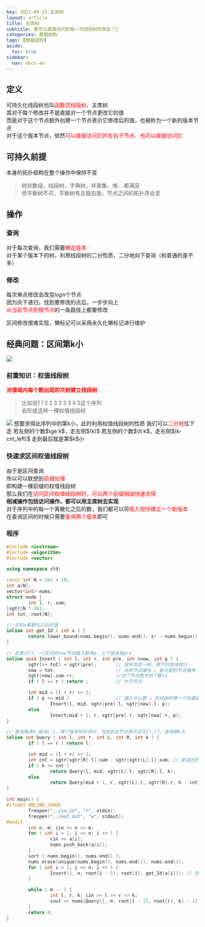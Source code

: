 ```yaml
---
key: 2021-09-23-主席树
layout: article
title: 主席树
subtitle: 要可以直接访问到每一次线段树的改变？🤔
categories: 数据结构
tags: [数据结构]
aside:
  toc: true
sidebar:
  nav: docs-en
---
```



## 定义

可持久化线段树也叫<span style="color: red;">函数式线段树</span>、主席树  
其对于每个修改并不是直接对一个节点更改它的值  
而是对于这个节点额外创建一个节点表示它修改后的值，也被称为一个新的版本节点  
对于这个版本节点，依然<span style="color: red;">可以直接访问它的左右子节点、也可以直接访问它</span>  

## 可持久前提  

本身的拓扑结构在整个操作中保持不变  
>树状数组，线段树，字典树，并查集，堆....都满足  
但平衡树不可，平衡树有左旋右旋，节点之间的拓扑序会变  

## 操作

### 查询  

对于每次查询，我们需要<span style="color: red;">确定版本</span>  
对于某个版本下的树，利用线段树的二分性质，二分地向下查询（和普通的差不多）  

### 修改

每次单点修改会改变$logn$个节点  
因为向下递归，找到要修改的点后，一步步向上  
<span style="color: red;">从当前节点到根节点</span>的一条路径上都要修改  
  
区间修改很难实现，懒标记可以采用永久化懒标记进行维护  

## 经典问题：区间第k小  
  
<a href="https://www.luogu.com.cn/problem/P3834"><img src="https://i.loli.net/2021/09/23/Hi18j6T7kqRYOhl.png"></a>  
    
### 前置知识：权值线段树

<b><span style="color: red;">对值域内每个数出现的次树建立线段树</span></b>
>比如说$1\;1\;2\;2\;3\;3\;3\;3\;4\;5$这个序列    
会形成这样一棵权值线段树  
<img src="https://i.loli.net/2021/09/23/Yo1PiewFNVyns6W.png">  
想要求得此序列中的第k小，此时利用权值线段树的性质  
我们可以<span style="color: red;">二分地</span>往下走  
若左侧的个数$\ge k$，走左侧$(k)$  
若左侧的个数$\lt k$，走右侧$(k-cnt_left)$  
走到最后就是第$k$小  

### 快速求区间权值线段树  

由于是区间查询  
所以可以联想到<span style="color: red;">前缀处理</span>  
即构建一棵前缀的权值线段树  
那么我们在<span style="color: red;">访问区间权值线段树时，可以两个前缀相减快速求得</span>  
<b>相减操作包括访问操作，都可以用主席树去实现</b>  
对于序列中的每一个离散化之后的数，我们都可以将<span style="color: red;">插入视作建立一个新版本</span>  
在查询区间的时候只需要<span style="color: red;">查询两个版本</span>即可  

### 程序  

```cpp
#include <iostream>
#include <algorithm>
#include <vector>

using namespace std;

const int N = 2e5 + 10;
int a[N];
vector<int> nums;
struct node {
        int l, r, sum;
}sgtr[N * 30];
int tot, root[N];

// 访问x离散化之后的值
inline int get_Id ( int x ) {
        return lower_bound(nums.begin(), nums.end(), x) - nums.begin() + 1;
}

// 在表示[l, r]区间的now节点插入数字p，上个版本是pre
inline void Insert ( int l, int r, int pre, int &now, int p ) {
        sgtr[++ tot] = sgtr[pre];       // 很多信息一样，剩下的改改就行
        now = tot;                      // 当前节点编号 = 新分配的节点编号
        sgtr[now].sum ++;               //这个节点数字的个数+1
        if ( l == r ) return ;          // 叶子节点

        int mid = (l + r) >> 1;
        if ( p <= mid )                 // 插入什么数 = 在线段树哪一个位置插入
                Insert(l, mid, sgtr[pre].l, sgtr[now].l, p);
        else
                Insert(mid + 1, r, sgtr[pre].r, sgtr[now].r, p);
}

// 查询版本R-版本L-1，两个版本同步进行，当前到达节点表示区间[l,r]，查询第k大
inline int Query ( int l, int r, int L, int R, int k ) {
        if ( l == r ) return l;

        int mid = (l + r) >> 1;
        int cnt = sgtr[sgtr[R].l].sum - sgtr[sgtr[L].l].sum; // 新减出的线段树的左子树有多少个数
        if ( k <= cnt )
                return Query(l, mid, sgtr[L].l, sgtr[R].l, k);
        else
                return Query(mid + 1, r, sgtr[L].r, sgtr[R].r, k - cnt);
}

int main() {
#ifndef ONLINE_JUDGE
        freopen("../in.in", "r", stdin);
        freopen("../out.out", "w", stdout);
#endif
        int n, m; cin >> n >> m;
        for ( int i = 1; i <= n; i ++ ) {
                cin >> a[i];
                nums.push_back(a[i]);
        }
        sort ( nums.begin(), nums.end() );
        nums.erase(unique(nums.begin(), nums.end()), nums.end());
        for ( int i = 1; i <= n; i ++ ) {
                Insert(1, n, root[i - 1], root[i], get_Id(a[i])); // 插入，同时赋值第i个数形成的版本是几
        }

        while ( m -- ) {
                int l, r, k; cin >> l >> r >> k;
                cout << nums[Query(1, n, root[l - 1], root[r], k) - 1] << endl;
        }
        return 0;
}
```

